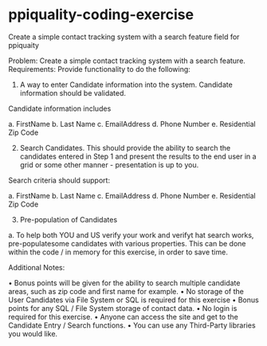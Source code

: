# ppiquality-coding-exercise
Create a simple contact tracking system with a search feature field for ppiquaity

Problem: Create a simple contact tracking system with a search feature. Requirements:
Provide functionality to do the following:

1) A way to enter Candidate information into the system. Candidate information should be validated.

Candidate information includes 

a. FirstName
b. Last Name
c. EmailAddress
d. Phone Number
e. Residential Zip Code

2) Search Candidates. This should provide the ability to search the candidates entered in Step 1 and present the results to the end user in a grid or some other manner - presentation is up to you.

Search criteria should support: 

a. FirstName
b. Last Name
c. EmailAddress
d. Phone Number
e. Residential Zip Code

3) Pre-population of Candidates

a. To help both YOU and US verify your work and verifyt hat search works, pre-populatesome candidates with various properties. This can be done within the code / in memory for this exercise, in order to save time.

Additional Notes:

• Bonus points will be given for the ability to search multiple candidate areas, such as zip code and first name for example.
• No storage of the User Candidates via File System or SQL is required for this exercise
• Bonus points for any SQL / File System storage of contact data.
• No login is required for this exercise.
• Anyone can access the site and get to the Candidate Entry / Search functions.
• You can use any Third-Party libraries you would like.
